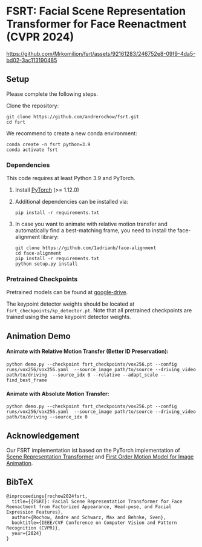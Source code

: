 # FSRT: Facial Scene Representation Transformer for Face Reenactment (CVPR 2024)



https://github.com/Mrkomiljon/fsrt/assets/92161283/246752e8-09f9-4da5-bd02-3ac113190485


## Setup
Please complete the following steps.

Clone the repository:

```
git clone https://github.com/andrerochow/fsrt.git
cd fsrt
```

We recommend to create a new conda environment:

```
conda create -n fsrt python=3.9
conda activate fsrt
```

### Dependencies

This code requires at least Python 3.9 and PyTorch.

 1. Install [PyTorch](https://pytorch.org/get-started/locally/) (>= 1.12.0)

 2. Additional dependencies can be installed via:

    ```
    pip install -r requirements.txt
    ```
 3. In case you want to animate with relative motion transfer and automatically find a best-matching frame, you need to install the face-alignment library:

    ```
    git clone https://github.com/1adrianb/face-alignment
    cd face-alignment
    pip install -r requirements.txt
    python setup.py install
    ```

### Pretrained Checkpoints

Pretrained models can be found at [google-drive](https://drive.google.com/drive/folders/1R9BuWM-kqPddriZtIVf5z3Yq14D4DDSP?usp=drive_link).

The keypoint detector weights should be located at `fsrt_checkpoints/kp_detector.pt`. Note that all pretrained checkpoints are trained using the same keypoint detector weights.

## Animation Demo

#### Animate with Relative Motion Transfer (Better ID Preservation):

```
python demo.py --checkpoint fsrt_checkpoints/vox256.pt --config runs/vox256/vox256.yaml  --source_image path/to/source --driving_video path/to/driving  --source_idx 0 --relative --adapt_scale --find_best_frame
```

#### Animate with Absolute Motion Transfer:

```
python demo.py --checkpoint fsrt_checkpoints/vox256.pt --config runs/vox256/vox256.yaml  --source_image path/to/source --driving_video path/to/driving --source_idx 0
```

## Acknowledgement

Our FSRT implementation ist based on the PyTorch implementation of [Scene Representation Transformer](https://github.com/stelzner/srt) and [First Order Motion Model for Image Animation](https://github.com/AliaksandrSiarohin/first-order-model).

## BibTeX

```
@inproceedings{rochow2024fsrt,
  title={{FSRT}: Facial Scene Representation Transformer for Face Reenactment from Factorized Appearance, Head-pose, and Facial Expression Features},
  author={Rochow, Andre and Schwarz, Max and Behnke, Sven},
  booktitle={IEEE/CVF Conference on Computer Vision and Pattern Recognition (CVPR)},
  year={2024}
}
```
